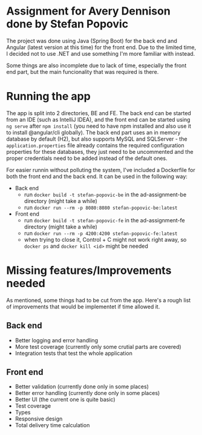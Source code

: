 # Assignment for Avery Dennison done by Stefan Popovic
The project was done using Java (Spring Boot) for the back end and Angular (latest version at this time) for the front end. Due to the limited time, I decided not to use .NET and use something I'm more familiar with instead.

Some things are also incomplete due to lack of time, especially the front end part, but the main funcionality that was required is there.

# Running the app
The app is split into 2 directories, BE and FE. The back end can be started from an IDE (such as IntelliJ IDEA), and the front end can be started using `ng serve` after `npm install` (you need to have npm installed and also use it to install @angular/cli globally).
The back end part uses an in memory database by default (H2), but also supports MySQL and SQLServer - the `application.properties` file already contains the required configuration properties for these databases, they just need to be uncommented and the proper credentials need to be added instead of the default ones.

For easier runnin without polluting the system, I've included a Dockerfile for both the front end and the back end. It can be used in the following way:

* Back end
    * run `docker build -t stefan-popovic-be` in the ad-assignment-be directory (might take a while)
    * run `docker run --rm -p 8080:8080 stefan-popovic-be:latest`
* Front end
    * run `docker build -t stefan-popovic-fe` in the ad-assignment-fe directory (might take a while)
    * run `docker run --rm -p 4200:4200 stefan-popovic-fe:latest`
    * when trying to close it, Control + C might not work right away, so `docker ps` and `docker kill <id>` might be needed
    
# Missing features/Improvements needed
As mentioned, some things had to be cut from the app. Here's a rough list of improvements that would be implementet if time allowed it.

## Back end
* Better logging and error handling
* More test coverage (currently only some crutial parts are covered)
* Integration tests that test the whole application

## Front end
* Better validation (currently done only in some places)
* Better error handling (currently done only in some places)
* Better UI (the current one is quite basic)
* Test coverage
* Types
* Responsive design
* Total delivery time calculation
